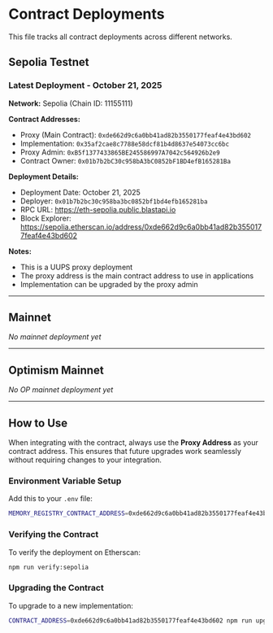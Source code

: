 # Contract Deployments

This file tracks all contract deployments across different networks.

## Sepolia Testnet

### Latest Deployment - October 21, 2025

**Network:** Sepolia (Chain ID: 11155111)

**Contract Addresses:**
- Proxy (Main Contract): `0xde662d9c6a0bb41ad82b3550177feaf4e43bd602`
- Implementation: `0x35af2cae8c7788e58dcf81b4d8637e54073cc6bc`
- Proxy Admin: `0xB5f1377433865BE245586997A7042c564926b2e9`
- Contract Owner: `0x01b7b2bC30c958bA3bC0852bF1BD4efB165281Ba`

**Deployment Details:**
- Deployment Date: October 21, 2025
- Deployer: `0x01b7b2bc30c958ba3bc0852bf1bd4efb165281ba`
- RPC URL: https://eth-sepolia.public.blastapi.io
- Block Explorer: https://sepolia.etherscan.io/address/0xde662d9c6a0bb41ad82b3550177feaf4e43bd602

**Notes:**
- This is a UUPS proxy deployment
- The proxy address is the main contract address to use in applications
- Implementation can be upgraded by the proxy admin

---

## Mainnet

_No mainnet deployment yet_

---

## Optimism Mainnet

_No OP mainnet deployment yet_

---

## How to Use

When integrating with the contract, always use the **Proxy Address** as your contract address. This ensures that future upgrades work seamlessly without requiring changes to your integration.

### Environment Variable Setup

Add this to your `.env` file:

```bash
MEMORY_REGISTRY_CONTRACT_ADDRESS=0xde662d9c6a0bb41ad82b3550177feaf4e43bd602
```

### Verifying the Contract

To verify the deployment on Etherscan:

```bash
npm run verify:sepolia
```

### Upgrading the Contract

To upgrade to a new implementation:

```bash
CONTRACT_ADDRESS=0xde662d9c6a0bb41ad82b3550177feaf4e43bd602 npm run upgrade:sepolia
```




